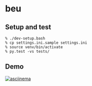 beu
===

## Setup and test

```
% ./dev-setup.bash
% cp settings.ini.sample settings.ini
% source venv/bin/activate
% py.test -vs tests/
```

## Demo

[![asciinema](https://asciinema.org/a/6vygel0sb5jlgy99zi66wqcja.png)](https://asciinema.org/a/6vygel0sb5jlgy99zi66wqcja?autoplay=1)
